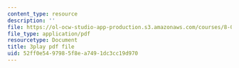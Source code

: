 ```yaml
---
content_type: resource
description: ''
file: https://ol-ocw-studio-app-production.s3.amazonaws.com/courses/8-03sc-physics-iii-vibrations-and-waves-fall-2016/52ff0e5497985f8ea7491dc3cc19d970_SnNmbVH5DAM.pdf
file_type: application/pdf
resourcetype: Document
title: 3play pdf file
uid: 52ff0e54-9798-5f8e-a749-1dc3cc19d970
---
```

